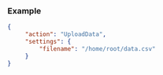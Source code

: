 ### Example

```json
{
     "action": "UploadData",
     "settings": {
         "filename": "/home/root/data.csv"
     }
}
```
